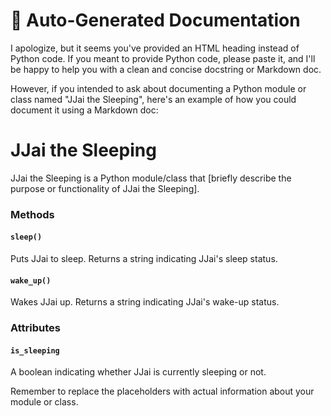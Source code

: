 # 🧾 Auto-Generated Documentation

I apologize, but it seems you've provided an HTML heading instead of Python code. If you meant to provide Python code, please paste it, and I'll be happy to help you with a clean and concise docstring or Markdown doc.

However, if you intended to ask about documenting a Python module or class named "JJai the Sleeping", here's an example of how you could document it using a Markdown doc:

JJai the Sleeping
================

JJai the Sleeping is a Python module/class that [briefly describe the purpose or functionality of JJai the Sleeping].

### Methods

#### `sleep()`

Puts JJai to sleep. Returns a string indicating JJai's sleep status.

#### `wake_up()`

Wakes JJai up. Returns a string indicating JJai's wake-up status.

### Attributes

#### `is_sleeping`

A boolean indicating whether JJai is currently sleeping or not.

Remember to replace the placeholders with actual information about your module or class.